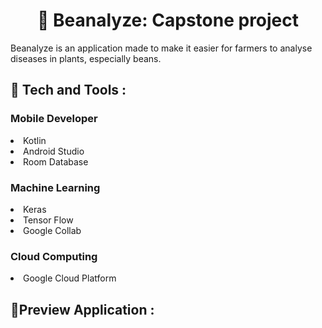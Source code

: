 <h1 align="center">🌱 Beanalyze: Capstone project</h1>
<p>Beanalyze is an application made to make it easier for farmers to analyse diseases in plants, especially beans.</p>

###

<h2>🔭 Tech and Tools :</h2>
<h3>Mobile Developer</h3>
<li>Kotlin</li>
<li>Android Studio</li>
<li>Room Database</li>

<h3>Machine Learning</h3> 
<li>Keras</li>
<li>Tensor Flow</li>
<li>Google Collab</li>

<h3>Cloud Computing</h3> 
<li>Google Cloud Platform</li>

###

<h2>🌟Preview Application :</h2>
